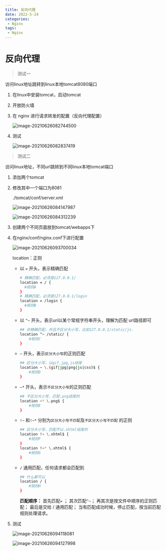 ```yaml
---
title: 反向代理
date: 2022-5-24
categories:
 - Nginx
tags:
 - Nginx
---
```


# 反向代理

>   测试一

访问linux地址跳转到linux本地tomcat8080端口

1. 在linux中安装tomcat，启动tomcat

2. 开放防火墙

3. 在 nginx 进行请求转发的配置（反向代理配置）

    ![image-20210626082744500](https://www.itdu.tech/image//image-20210626082744500.png)

4. 测试

    ![image-20210626082837419](https://www.itdu.tech/image//image-20210626082837419.png)

>   测试二

访问linux地址，不同url跳转到不同linux本地tomcat端口

1. 添加两个tomcat

2. 修改其中一个端口为8081

    ./tomcat/conf/server.xml

    ![image-20210626084147987](https://www.itdu.tech/image//image-20210626084147987.png)

    ![image-20210626084312239](https://www.itdu.tech/image//image-20210626084312239.png)

3. 创建两个不同页面放到tomcat/webapps下

4. 在nginx/conf/nginx.conf下进行配置

    ![image-20210626093700034](https://www.itdu.tech/image//image-20210626093700034.png)

    location：正则

    - 以 `=` 开头，表示精确匹配

        ```bash
        # 精确匹配，必须是127.0.0.1/
        location = / {
          #规则A
        }
        # 精确匹配，必须是127.0.0.1/login
        location = /login {
          #规则B
        }
        ```

    - 以 `^~` 开头，表示uri以某个常规字符串开头，理解为匹配 url路径即可

        ```bash
        ## 非精确匹配，并且不区分大小写，比如127.0.0.1/static/js.
        location ^~ /static/ {
            #规则C
        }
        ```

    - `~` 开头，表示`区分大小写`的正则匹配

        ```bash
        ## 区分大小写，以gif,jpg,js结尾
        location ~ \.(gif|jpg|png|js|css)$ {
            #规则D
        }
        ```

    - `~*` 开头，表示`不区分大小写`的正则匹配

        ```bash
        ## 不区分大小写，匹配.png结尾的
        location ~* \.png$ {
            #规则E
        }
        ```

    - `!~` 和`!~*` 分别为`区分大小写不匹配`及`不区分大小写不匹配` 的正则

        ```bash
        ## 区分大小写，匹配不以.xhtml结尾的
        location !~ \.xhtml$ {
            #规则F
        }
        location !~* \.xhtml$ {
            #规则G
        }
        ```

    - `/` 通用匹配，任何请求都会匹配到

        ```bash
        ## 什么都可以
        location / {
            #规则H
        }
        ```

        **匹配顺序：**
        首先匹配`=` ；
        其次匹配`^~`；
        再其次是按文件中顺序的正则匹配；
        最后是交给 / 通用匹配；
        当有匹配成功时候，停止匹配，按当前匹配规则处理请求。

5. 测试

    ![image-20210626094118081](https://www.itdu.tech/image//image-20210626094118081.png)

    ![image-20210626094127998](https://www.itdu.tech/image//image-20210626094127998.png)